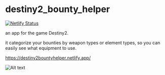 # destiny2_bounty_helper
[![Netlify Status](https://api.netlify.com/api/v1/badges/d8859075-ce24-4368-9f53-03d5d5dad034/deploy-status)](https://app.netlify.com/sites/destiny2bountyhelper/deploys)

an app for the game Destiny2.

it categorize your bounties by weapon types or element types, so you can easily see what equipment to use.

https://destiny2bountyhelper.netlify.app/

![Alt text](https://i.imgur.com/rSHR0q7.png)
